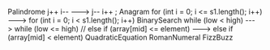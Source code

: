 Palindrome   j++  i--  --->  j--  i++ ;
Anagram       for (int i = 0; i <= s1.length(); i++)   ---> for (int i = 0; i < s1.length(); i++)
BinarySearch  while (low < high)  --->  while (low <= high) //  else if (array[mid] <= element) --->   else if (array[mid] < element)
QuadraticEquation
RomanNumeral
FizzBuzz
